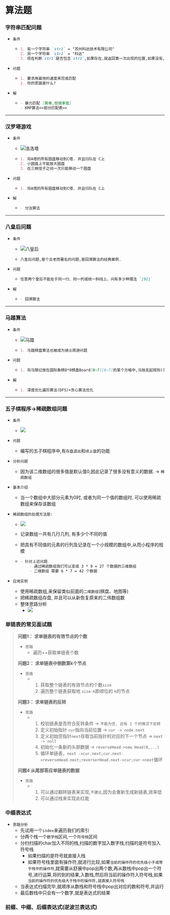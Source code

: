 # 算法题

### 字符串匹配问题

- `条件`

  - ```markdown
    1. 有一个字符串 `str1` = "苏州科达技术有限公司"
    2. 另一个字符串 `str2` = "科达"
    3. 现在判断`str1`是否包含`str2`,如果存在,就返回第一次出现的位置,如果没有,则返回-1
    ```

- `问题`

  - ```markdown
    1. 要求用最快的速度来完成匹配
    2. 你的思路是什么?
    ```

- `解`

  - ```markdown
    - 暴力匹配 [简单,但效率低]
    - KMP算法<<部分匹配表>>
    ```

------

### 汉罗塔游戏

- `条件`

  - ![洛洛塔](./images/洛洛塔.png)

  - ```markdown
    1. 将A塔的所有圆盘移动到C塔. 并且归队在 C上
    2. 小圆盘上不能放大圆盘
    3. 在三根侄子之间一次只能移动一个圆盘
    ```

- `问题`

  - ```markdown
    1. 将A塔的所有圆盘移动到C塔. 并且归队在 C上
    ```

- `解`

  - ```markdown
    - 分治算法
    ```

------

### 八皇后问题

- `条件`

  - ![八皇后](./images/8皇后.png)

  - ```markdown
    八皇后问题,是个古老而著名的问题,是回溯算法的经典案例. 
    ```

- `问题`

  - ```markdown
    任意两个皇后不能处于同一行、同一列或统一斜线上、问有多少种摆法 `[92]`
    ```

- `解`

  - ```markdown
    - 回溯算法
    ```

------

### 马踏算法

- `条件`

  - ![马踏](./images/马踏棋盘.png)

  - ```markdown
    1. 马踏棋盘算法也被成为骑士周游问题
    ```

- `问题`

  - ```markdown
    1. 将马随记放在国际象棋8*8棋盘Board[0~7][0~7]的某个方格中,马按走起规则(马走日字)进行移动.要求每个方格只进入一次,走遍棋盘上全部64个方格
    ```

- `解`

  - ```markdown
    1. 深度优化遍历算法(DFS)+贪心算法优化
    ```

------

### 五子棋程序->稀疏数组问题

- `条件`
  - ![](./images/原始二维数组.png)


- `问题`

  - 编写的五子棋程序中,有`存盘退出`和`续上盘`的功能

- `分析问题`

  - 因为该二维数组的很多值是默认值0,因此记录了很多没有意义的数据. -> `稀疏数组`

- `基本介绍`

  - 当一个数组中大部分元素为0时, 或者为同一个值的数组时, 可以使用稀疏数组来保存该数组

- `稀疏数组的处理方法是:`

  - ![](./images/稀疏数组.png)

  - 记录数组一共有几行几列, 有多少个不同的值

  - 把具有不同值的元素的行列及记录在一个小规模的数组中,从而小程序的规模

  - ```markdown
    - 针对上述问题
    	- 通过稀疏数组我们可以变成 3 * 9 = 27 个数据的三维数组
    	- 二维数组 需要 6 * 7 = 42 个数据
    ```

- `应用实例`

  - 使用稀疏数组,来保留类似前面的`二维数组`(棋盘、地图等)
  - 把稀疏数组存盘, 并且可以从新恢复原来的二伟数组数
  - 整体思路分析
    - ![](./images/稀疏数组分析.png)

### 单链表的常见面试题

> **问题1： 求单链表的有效节点的个数**
>
> - `思路`
>   - 遍历++获取单链表个数
>
> **问题2： 求单链表中倒数第k个节点**
>
> - `思路`
>   - 1. 获取整个链表的有效节点的个数`size`
>     2. 遍历整个链表获取地 `size-k`即顺位的 `k`的节点
>
> **问题3： 求单链表的反转**
>
> - `思路`
>   - 1. 校验链表是否符合反转条件 -> `不能为空, 还有 1 个的情况下反转`
>     2.  定义初始指针 `cur`指向当前位置 -> `cur -> node.next`
>     3. 定义初始空指针`next`存取当前指针的对应的下一个节点 -> `next -> null`
>     4.  初始化一条新的头部数据 -> `reverseHead->new Head(0,...)`
>     5. 循环单链表，`next ->cur.next;cur.next->reverseHead.next;reverserHead.next->cur;cur->next`循环
>
> **问题4 从尾部答应单链表的数据**
>
> - `思路`
>   - 1. 可以通过翻转链表来实现,`不建议`,因为会重新生成新链表,效率低
>     2.  可以通过栈来实现此红能

### 中缀表达式

- `思路分析`
  - 先试用一个`index`来遍历我们的索引
  - 分两个栈一个`数字栈`区间,一个`符号栈`区间
  - 分扫扫描的char加入不同的栈,扫描的数字加入数字栈,扫描的是符号加入符号栈
    - 如果扫描的是符号就直接入栈
    - 如果符号栈里面有操作符,就进行比较,如果`当前的操作符的优先级小于或等于栈中的操作符`,就需要从舒展中pop出两个数,再从数栈中pop出一个符号,进行运算,将的到的结果,入数栈,然后将当前的操作符入符号栈,如果`当前的操作符的优先级大于栈中的操作符,就直接入符号栈`
  - 当表达式扫描完毕,就顺序从数栈和符号栈中pop出对应的数和符号,并运行
  - 最后数栈中只会有一个数字,就是表达式的结果

### 前缀、中缀、后缀表达式(逆波兰表达式)